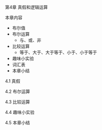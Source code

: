 第4章 真假和逻辑运算



本章内容

- 布尔值
- 布尔运算
  - 与、或、非
- 比较运算
  - 等于、大于、大于等于、小于、小于等于
- 趣味小实验
- 词汇表
- 本章小结



4.1 真假



4.2 布尔运算



4.3 比较运算



4.4 趣味小实验



4.5 本章小结


